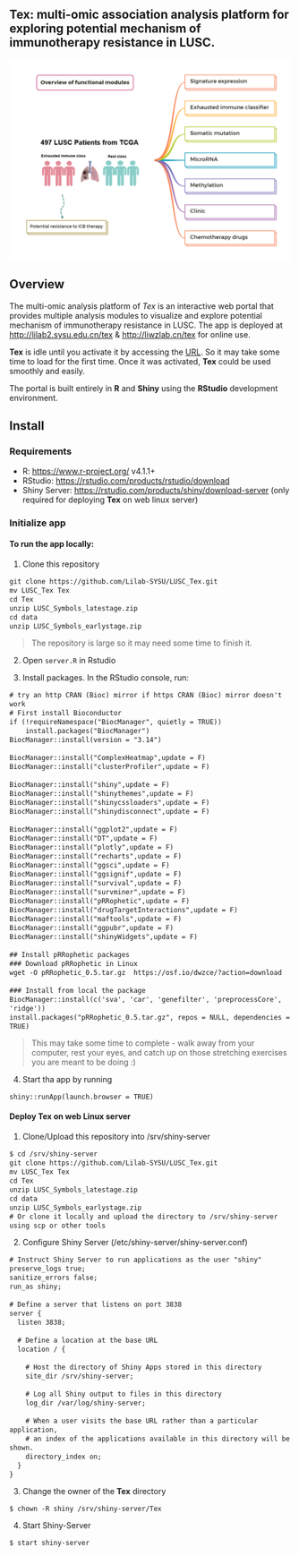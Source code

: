 ## Tex: multi-omic association analysis platform for exploring potential mechanism of immunotherapy resistance in LUSC. 

<img src="www/introduction1.png" align="center" width="900" />

## Overview

The multi-omic analysis platform of *Tex* is an interactive web portal that provides multiple analysis modules to visualize and explore  potential mechanism of immunotherapy resistance in LUSC. The app is deployed at http://lilab2.sysu.edu.cn/tex & http://liwzlab.cn/tex for online use. 


**Tex** is idle until you activate it by accessing the [URL](http://lilab2.sysu.edu.cn/tex). So it may take some time to load for the first time. Once it was activated, **Tex** could be used smoothly and easily.

The portal is built entirely in **R** and **Shiny** using the **RStudio** development environment.

## Install

### Requirements

* R: https://www.r-project.org/ v4.1.1+
* RStudio: https://rstudio.com/products/rstudio/download
* Shiny Server: https://rstudio.com/products/shiny/download-server (only required for deploying **Tex** on web linux server)

### Initialize app

#### To run the app locally:

1. Clone this repository

```
git clone https://github.com/Lilab-SYSU/LUSC_Tex.git
mv LUSC_Tex Tex
cd Tex
unzip LUSC_Symbols_latestage.zip
cd data
unzip LUSC_Symbols_earlystage.zip
```

> The repository is large so it may need some time to finish it.

2. Open `server.R` in Rstudio

3. Install packages. In the RStudio console, run:

```
# try an http CRAN (Bioc) mirror if https CRAN (Bioc) mirror doesn't work
# First install Bioconductor
if (!requireNamespace("BiocManager", quietly = TRUE))
    install.packages("BiocManager")
BiocManager::install(version = "3.14")

BiocManager::install("ComplexHeatmap",update = F)
BiocManager::install("clusterProfiler",update = F)

BiocManager::install("shiny",update = F)
BiocManager::install("shinythemes",update = F)
BiocManager::install("shinycssloaders",update = F)
BiocManager::install("shinydisconnect",update = F)

BiocManager::install("ggplot2",update = F)
BiocManager::install("DT",update = F)
BiocManager::install("plotly",update = F)
BiocManager::install("recharts",update = F)
BiocManager::install("ggsci",update = F)
BiocManager::install("ggsignif",update = F)
BiocManager::install("survival",update = F)
BiocManager::install("survminer",update = F)
BiocManager::install("pRRophetic",update = F)
BiocManager::install("drugTargetInteractions",update = F)
BiocManager::install("maftools",update = F)
BiocManager::install("ggpubr",update = F)
BiocManager::install("shinyWidgets",update = F)

## Install pRRophetic packages
### Download pRRophetic in Linux
wget -O pRRophetic_0.5.tar.gz  https://osf.io/dwzce/?action=download

### Install from local the package
BiocManager::install(c('sva', 'car', 'genefilter', 'preprocessCore', 'ridge'))
install.packages("pRRophetic_0.5.tar.gz", repos = NULL, dependencies = TRUE)
```

> This may take some time to complete - walk away from your computer, rest your eyes, and catch up on those stretching exercises you are meant to be doing :)

4. Start tha app by running

```
shiny::runApp(launch.browser = TRUE)
```

#### Deploy Tex on web Linux server

1. Clone/Upload this repository into /srv/shiny-server

```
$ cd /srv/shiny-server
git clone https://github.com/Lilab-SYSU/LUSC_Tex.git
mv LUSC_Tex Tex
cd Tex
unzip LUSC_Symbols_latestage.zip
cd data
unzip LUSC_Symbols_earlystage.zip
# Or clone it locally and upload the directory to /srv/shiny-server using scp or other tools 
```

2. Configure Shiny Server (/etc/shiny-server/shiny-server.conf)

```
# Instruct Shiny Server to run applications as the user "shiny"
preserve_logs true;
sanitize_errors false;
run_as shiny;

# Define a server that listens on port 3838
server {
  listen 3838;

  # Define a location at the base URL
  location / {

    # Host the directory of Shiny Apps stored in this directory
    site_dir /srv/shiny-server;

    # Log all Shiny output to files in this directory
    log_dir /var/log/shiny-server;

    # When a user visits the base URL rather than a particular application,
    # an index of the applications available in this directory will be shown.
    directory_index on;
  }
}
```

3. Change the owner of the **Tex** directory

```
$ chown -R shiny /srv/shiny-server/Tex  
```

4. Start Shiny-Server

```
$ start shiny-server
```

